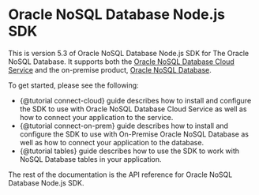 # Oracle NoSQL Database Node.js SDK

This is version 5.3 of Oracle NoSQL Database Node.js SDK for The Oracle NoSQL
Database. It supports both the
[Oracle NoSQL Database Cloud Service](https://cloud.oracle.com/nosqldatabase)
and the on-premise product, [Oracle NoSQL Database](https://www.oracle.com/database/technologies/related/nosql.html).

To get started, please see the following:

* {@tutorial connect-cloud} guide describes how to install and configure
the SDK to use with Oracle NoSQL Database Cloud Service as well as how to
connect your application to the service.
* {@tutorial connect-on-prem} guide describes how to install and configure
the SDK to use with On-Premise Oracle NoSQL Database as well as how to
connect your application to the database.
* {@tutorial tables} guide describes how to use the SDK to work with
NoSQL Database tables in your application.

The rest of the documentation is the API reference for Oracle NoSQL Database
Node.js SDK.
